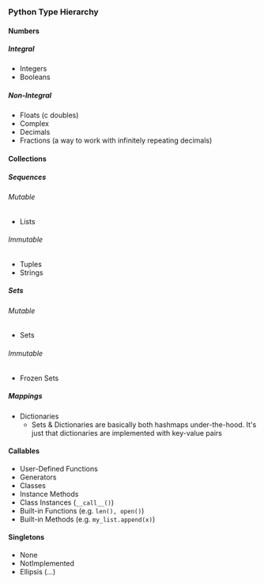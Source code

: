 ### Python Type Hierarchy

#### Numbers

##### Integral

- Integers
- Booleans

##### Non-Integral

- Floats (c doubles)
- Complex
- Decimals
- Fractions (a way to work with infinitely repeating decimals)

#### Collections

##### Sequences

###### Mutable

- Lists

###### Immutable

- Tuples
- Strings

##### Sets

###### Mutable

- Sets

###### Immutable

- Frozen Sets

##### Mappings

- Dictionaries
  - Sets & Dictionaries are basically both hashmaps under-the-hood. It's just that dictionaries are implemented with key-value pairs

#### Callables

- User-Defined Functions
- Generators
- Classes
- Instance Methods
- Class Instances (`__call__()`)
- Built-in Functions (e.g. `len(), open()`)
- Built-in Methods (e.g. `my_list.append(x)`)

#### Singletons

- None
- NotImplemented
- Ellipsis (...)
